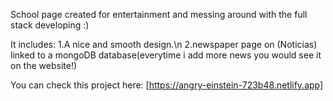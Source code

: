 School page created for entertainment and messing around with the full stack developing :)

It includes:
1.A nice and smooth design.\n
2.newspaper page on (Noticias) linked to a mongoDB database(everytime i add more news you would see it on the website!)

You can check this project here: [https://angry-einstein-723b48.netlify.app]
